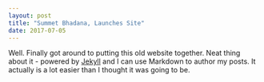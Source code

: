 ```yaml
---
layout: post
title: "Summet Bhadana, Launches Site"
date: 2017-07-05
---
```


Well. Finally got around to putting this old website together. Neat thing about it - powered by [Jekyll](http://jekyllrb.com) and I can use Markdown to author my posts. It actually is a lot easier than I thought it was going to be.
